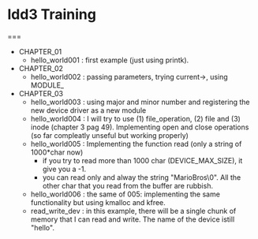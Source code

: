 # ldd3 Training
===


* CHAPTER_01
    * hello_world001 : first example (just using printk).
* CHAPTER_02
    * hello_world002 : passing parameters, trying current->, using MODULE_
* CHAPTER_03
    * hello_world003 : using major and minor number and registering the new device driver as a new module
    * hello_world004 : I will try to use (1) file_operation, (2) file and (3) inode (chapter 3 pag 49). Implementing open and close operations (so far compleatly unseful but working properly)
    * hello_world005 : Implementing the function read (only a string of 1000*char now)
        * if you try to read more than 1000 char (DEVICE_MAX_SIZE), it give you a -1.
        * you can read only and alway the string "MarioBros\0". All the other char that you read from the buffer are rubbish.
    * hello_world006 : the same of 005: implementing the same functionality but using kmalloc and kfree.
    * read_write_dev : in this example, there will be a single chunk of memory that I can read and write. The name of the device istill "hello".
